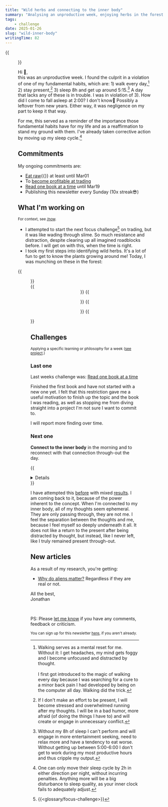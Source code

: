 ```yaml
---
title: "Wild herbs and connecting to the inner body"
summary: "Analysing an unproductive week, enjoying herbs in the forest and a new challenge about the inner body."
tags:
    - challenge
date: 2025-01-26
slug: "wild-inner-body"
writingTime: 82
---
```


{{<figure src="selfie.jpg" clearClass="true" class="w-11/12 sm:max-w-44 sm:w-auto sm:float-right sm:pl-3 my-0" alt="Me in the forest">}}

Hi :slightly_smiling_face:,<br>
this was an unproductive week.
I found the culprit in a violation of one of my fundamental habits, which
are: 1) walk every day,[^walking] 2) stay present,[^present] 3) sleep 8h and get up around 5:15.[^sleep]
A day that lacks any of these is in trouble.
I was in violation of 3).
How did I come to fall asleep at 2:00?
I don't know:shrug:
Possibly a leftover from new years.
Either way, it was negligence on my part to keep it that way.

[^walking]: Walking serves as a mental reset for me.
Without it: I get headaches, my mind gets foggy and I become unfocused and
distracted by thought.
<br><br>
I first got introduced to the magic of walking every day because I was
searching for a cure to a minor back pain I had developed by being on the
computer all day. Walking did the trick.
[^present]: If I don't make an effort to be present, I will become stressed
and overwhelmed running after my thoughts.
I will be in a bad humor, more afraid (of doing the things I have to) and
will create or engage in unnecessary conflict.
[^sleep]: Without my 8h of sleep I can't perform and will engage in more
entertainment seeking, need to relax more and have a tendency to eat worse.
Without getting up between 5:00-6:00 I don't get to work during my most
productive hours and thus cripple my output.

For me, this served as a reminder of the importance those fundamental habits
have for my life and as a reaffirmation to stand my ground with them.
I've already taken corrective action by moving up my sleep cycle.[^cycle]

[^cycle]: One can only move their sleep cycle by 2h in either
direction per night, without incurring penalties.
Anything more will be a big disturbance to sleep quality, as your inner
clock fails to adequately adjust.

## Commitments

My ongoing commitments are:
- [Eat raw](/de/project/rohkost){{<de>}} at least until Mar01
- To [become profitable at trading](project/day-trading)
- [Read one book at a time](newsletter/18#next-one) until Mar19
- Publishing this newsletter every Sunday (10x streak:sunglasses:)

## What I'm working on
<small>For context, see [/now](now#projects).</small>

- I attempted to start the next focus challenge[^focus-challenge] on trading, but it
was like wading through slime.
So much resistance and distraction, despite clearing up all imagined
roadblocks before.
I will get on with this, when the time is right.
- I took my first steps into identifying wild herbs.
It's a lot of fun to get to know the plants growing around me!
Today, I was munching on these in the forest:

{{<figure src="./preiselbeere.jpeg" class="w-10/12" alt="Preiselbeere">}}
<br>
{{<center>}}
    {{<figure src="./heidekraut.jpeg" class="w-9/12" alt="Heidekraut">}}
    {{<figure src="./vogelmiere.jpeg" class="w-9/12" alt="Vogelmiere">}}
{{</center>}}

## Challenges
<small>Applying a specific learning or philosophy for a week ([see project](project/challenges).)</small>

### Last one

Last weeks challenge was: [Read one book at a time](newsletter/18#next-one)

Finished the first book and have not started with a new one yet.
I felt that this restriction gave me a useful motivation to finish up the
topic and the book I was reading, as well as stopping me from diving
straight into a project I'm not sure I want to commit to.

I will report more finding over time.

### Next one

**Connect to the inner body** in the morning and to reconnect with that
connection through-out the day.

{{<details summary="'Inner body' explanation">}}
> To stay present in everyday life, it helps to be deeply rooted with-in
yourself; otherwise, the mind, which has incredible momentum, will drag you
along like a wild river. [To be rooted within yourself] means to inhabit
your body fully. To always have some of your attention in the inner energy
field of your body. To feel the body from within, so to speak. Body
awareness keeps you present. It anchors you in the Now.
<br><br>– Eckart Tolle in <cite>[The Power of Now</cite>](https://amzn.to/4aAKcfS), beginning of Chapter 5
{{</details>}}

I have attempted this [before](newsletter/2#next-challenge) with mixed [results](newsletter/3#review-of-last-challenge).
I am coming back to it, because of the power inherent to the concept.
When I'm connected to my inner body, all of my thoughts seem ephemeral.
They are only passing through, they are not me.
I feel the separation between the thoughts and me, because I feel myself so
deeply underneath it all.
It does not like a return to the present after being distracted by thought,
but instead, like I never left, like I truly remained present through-out.

## New articles

As a result of my research, you're getting:
- [Why do aliens matter?](essay/aliens-significance) Regardless if they are real or not.

All the best,<br>
Jonathan

<br>

PS: Please [let me know](mailto:newsletter-feedback@jneidel.com) if you have any comments, feedback or criticism.

<sub>You can sign up for this newsletter [here](newsletter), if you aren't already.</sub>

[^focus-challenge]: {{<glossary/focus-challenge>}}
